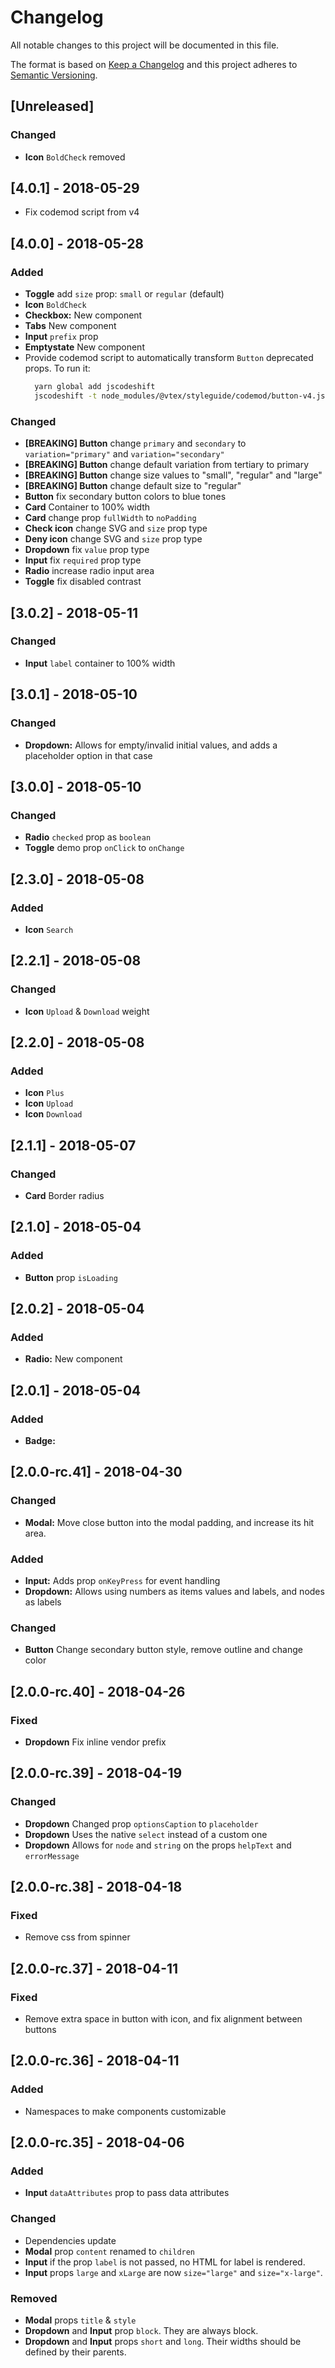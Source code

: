 # Changelog

All notable changes to this project will be documented in this file.

The format is based on [Keep a Changelog](http://keepachangelog.com/en/1.0.0/)
and this project adheres to [Semantic Versioning](http://semver.org/spec/v2.0.0.html).

## [Unreleased]

### Changed

* **Icon** `BoldCheck` removed

## [4.0.1] - 2018-05-29

* Fix codemod script from v4

## [4.0.0] - 2018-05-28

### Added

* **Toggle** add `size` prop: `small` or `regular` (default)
* **Icon** `BoldCheck`
* **Checkbox:** New component
* **Tabs** New component
* **Input** `prefix` prop
* **Emptystate** New component
* Provide codemod script to automatically transform `Button` deprecated props. To run it:
  ```sh
    yarn global add jscodeshift
    jscodeshift -t node_modules/@vtex/styleguide/codemod/button-v4.js --ignore-pattern node_modules <path>
  ```

### Changed

* **[BREAKING] Button** change `primary` and `secondary` to `variation="primary"` and `variation="secondary"`
* **[BREAKING] Button** change default variation from tertiary to primary
* **[BREAKING] Button** change size values to "small", "regular" and "large"
* **[BREAKING] Button** change default size to "regular"
* **Button** fix secondary button colors to blue tones
* **Card** Container to 100% width
* **Card** change prop `fullWidth` to `noPadding`
* **Check icon** change SVG and `size` prop type
* **Deny icon** change SVG and `size` prop type
* **Dropdown** fix `value` prop type
* **Input** fix `required` prop type
* **Radio** increase radio input area
* **Toggle** fix disabled contrast

## [3.0.2] - 2018-05-11

### Changed

* **Input** `label` container to 100% width

## [3.0.1] - 2018-05-10

### Changed

* **Dropdown:** Allows for empty/invalid initial values, and adds a placeholder option in that case

## [3.0.0] - 2018-05-10

### Changed

* **Radio** `checked` prop as `boolean`
* **Toggle** demo prop `onClick` to `onChange`

## [2.3.0] - 2018-05-08

### Added

* **Icon** `Search`

## [2.2.1] - 2018-05-08

### Changed

* **Icon** `Upload` & `Download` weight

## [2.2.0] - 2018-05-08

### Added

* **Icon** `Plus`
* **Icon** `Upload`
* **Icon** `Download`

## [2.1.1] - 2018-05-07

### Changed

* **Card** Border radius

## [2.1.0] - 2018-05-04

### Added

* **Button** prop `isLoading`

## [2.0.2] - 2018-05-04

### Added

* **Radio:** New component

## [2.0.1] - 2018-05-04

### Added

* **Badge:**

## [2.0.0-rc.41] - 2018-04-30

### Changed

* **Modal:** Move close button into the modal padding, and increase its hit area.

### Added

* **Input:** Adds prop `onKeyPress` for event handling
* **Dropdown:** Allows using numbers as items values and labels, and nodes as labels

### Changed

* **Button** Change secondary button style, remove outline and change color

## [2.0.0-rc.40] - 2018-04-26

### Fixed

* **Dropdown** Fix inline vendor prefix

## [2.0.0-rc.39] - 2018-04-19

### Changed

* **Dropdown** Changed prop `optionsCaption` to `placeholder`
* **Dropdown** Uses the native `select` instead of a custom one
* **Dropdown** Allows for `node` and `string` on the props `helpText` and `errorMessage`

## [2.0.0-rc.38] - 2018-04-18

### Fixed

* Remove css from spinner

## [2.0.0-rc.37] - 2018-04-11

### Fixed

* Remove extra space in button with icon, and fix alignment between buttons

## [2.0.0-rc.36] - 2018-04-11

### Added

* Namespaces to make components customizable

## [2.0.0-rc.35] - 2018-04-06

### Added

* **Input** `dataAttributes` prop to pass data attributes

### Changed

* Dependencies update
* **Modal** prop `content` renamed to `children`
* **Input** if the prop `label` is not passed, no HTML for label is rendered.
* **Input** props `large` and `xLarge` are now `size="large"` and `size="x-large"`.

### Removed

* **Modal** props `title` & `style`
* **Dropdown** and **Input** prop `block`. They are always block.
* **Dropdown** and **Input** props `short` and `long`. Their widths should be defined by their parents.
